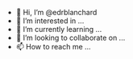 - 👋 Hi, I’m @edrblanchard
- 👀 I’m interested in ...
- 🌱 I’m currently learning ...
- 💞️ I’m looking to collaborate on ...
- 📫 How to reach me ...

<!---
edrblanchard/edrblanchard is a ✨ special ✨ repository because its `README.md` (this file) appears on your GitHub profile.
You can click the Preview link to take a look at your changes.
--->
